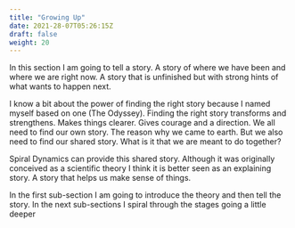 ```yaml
---
title: "Growing Up"
date: 2021-28-07T05:26:15Z
draft: false
weight: 20
---
```


In this section I am going to tell a story. A story of where we have been and where we are right now. A story that is unfinished but with strong hints of what wants to happen next.

I know a bit about the power of finding the right story because I named myself based on one (The Odyssey). Finding the right story transforms and strengthens. Makes things clearer. Gives courage and a direction. We all need to find our own story. The reason why we came to earth. But we also need to find our shared story. What is it that we are meant to do together?

Spiral Dynamics can provide this shared story. Although it was originally conceived as a scientific theory I think it is better seen as an explaining story. A story that helps us make sense of things.

In the first sub-section I am going to introduce the theory and then tell the story. In the next sub-sections I spiral through the stages going a little deeper
